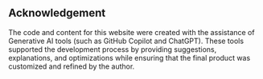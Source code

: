 ## Acknowledgement  

The code and content for this website were created with the assistance of Generative AI tools (such as GitHub Copilot and ChatGPT). These tools supported the development process by providing suggestions, explanations, and optimizations while ensuring that the final product was customized and refined by the author.  